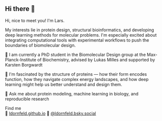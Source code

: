 ## Hi there 👋

Hi, nice to meet you! I'm Lars.

My interests lie in protein design, structural bioinformatics, and developing deep learning methods for molecular problems. I'm especially excited about integrating computational tools with experimental workflows to push the boundaries of biomolecular design.

🔭 I am currently a PhD student in the Biomolecular Design group at the Max-Planck-Institute of Biochemistry, advised by Lukas Milles and supported by Karsten Borgwardt

🌱 I'm fascinated by the structure of proteins — how their form encodes function, how they navigate complex energy landscapes, and how deep learning might help us better understand and design them.

💬 Ask me about protein modeling, machine learning in biology, and reproducible research

Find me  
🔗 [ldornfeld.github.io](https://ldornfeld.github.io) 🦋 [@ldornfeld.bsky.social](https://bsky.app/profile/ldornfeld.bsky.social)
